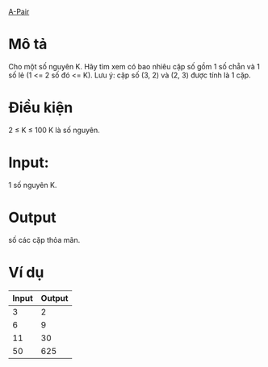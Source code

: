 [A-Pair](https://atcoder.jp/contests/ABC108/tasks/abc108_a)

# Mô tả
Cho một số nguyên K. Hãy tìm xem có bao nhiêu cặp số gồm 1 số chẵn và 1 số lẻ (1 <= 2 số đó <= K).
Lưu ý: cặp số (3, 2) và (2, 3) được tính là 1 cặp.

# Điều kiện 
2 ≤ K ≤ 100
K là số nguyên.

# Input:
1 số nguyên K.

# Output
số các cặp thỏa mãn.

# Ví dụ
| Input | Output |
| ----- | ----- |
| 3 | 2 |
| 6 | 9 |
| 11 | 30 |
| 50 | 625 |
